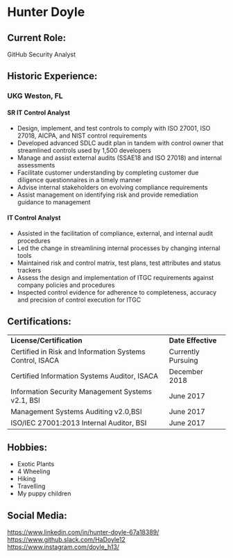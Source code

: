 # Hunter Doyle 

## Current Role:

GitHub 
Security Analyst

## Historic Experience: 

### UKG **Weston, FL**

#### SR IT Control Analyst
  - Design, implement, and test controls to comply with ISO 27001, ISO 27018, AICPA, and NIST control requirements
  - Developed advanced SDLC audit plan in tandem with control owner that streamlined controls used by 1,500 developers
  - Manage and assist external audits (SSAE18 and ISO 27018) and internal assessments
  - Facilitate customer understanding by completing customer due diligence questionnaires in a timely manner
  - Advise internal stakeholders on evolving compliance requirements
  - Assist management on identifying risk and provide remediation guidance to management

#### IT Control Analyst
  - Assisted in the facilitation of compliance, external, and internal audit procedures
  - Led the change in streamlining internal processes by changing internal tools
  - Maintained risk and control matrix, test plans, test attributes and status trackers
  - Assess the design and implementation of ITGC requirements against company policies and procedures
  - Inspected control evidence for adherence to completeness, accuracy and precision of control execution for ITGC

## Certifications: 

|   |   |
|---|---|
|**License/Certification**|**Date Effective**|
|Certified in Risk and Information Systems Control, ISACA	| Currently Pursuing |
|Certified Information Systems Auditor, ISACA	|	December 2018 |
|Information Security Management Systems v2.1, BSI | June 2017 |
|Management Systems Auditing v2.0,BSI	| June 2017 |
|ISO/IEC 27001:2013 Internal Auditor, BSI	| June 2017 |

## Hobbies:

  - Exotic Plants
  - 4 Wheeling 
  - Hiking 
  - Travelling
  - My puppy children

## Social Media: 

https://www.linkedin.com/in/hunter-doyle-67a18389/
https://www.github.slack.com/HaDoyle12
https://www.instagram.com/doyle_h13/


<!---
HaDoyle12/HaDoyle12 is a ✨ special ✨ repository because its `README.md` (this file) appears on your GitHub profile.
You can click the Preview link to take a look at your changes.
--->
